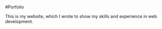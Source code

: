 #Porfolio 

This is my website, which I wrote to show my skills and experience in web development.  


